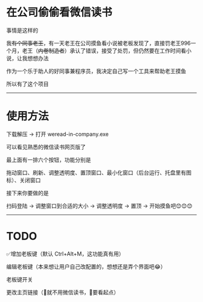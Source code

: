 # 在公司偷偷看微信读书

事情是这样的

我~~有个同事老王~~，有一天老王在公司摸鱼看小说被老板发现了，直接罚老王996一个月，老王（~~内卷制造者~~）承认了错误，接受了处罚，但仍然要在工作时间看小说，让我想想办法

作为一个乐于助人的好同事兼程序员，我决定自己写一个工具来帮助老王摸鱼

所以有了这个项目

---

# 使用方法

下载解压 → 打开 weread-in-company.exe

可以看见熟悉的微信读书网页版了

最上面有一排六个按钮，功能分别是

拖动窗口、刷新、调整透明度、置顶窗口、最小化窗口（后台运行、托盘里有图标）、关闭窗口

接下来你要做的是

扫码登陆 → 调整窗口到合适的大小 → 调整透明度 → 置顶 → 开始摸鱼吧😊😊😊

---

# TODO

✅增加老板键（默认 Ctrl+Alt+M，这功能真有用）

编辑老板键（本来想让用户自己改配置的，想想还是弄个界面吧😂）

老板键开关

更改主页链接（👴就不用微信读书，👴要看起点）